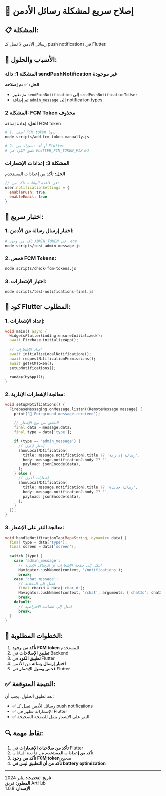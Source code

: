 # 🚨 إصلاح سريع لمشكلة رسائل الأدمن

## 📋 **المشكلة:**
رسائل الأدمن لا تصل كـ push notifications في Flutter.

## 🔧 **الأسباب والحلول:**

### **المشكلة 1: دالة sendPushNotification غير موجودة**
**الحل:** ✅ **تم إصلاحه**
- تم تغيير `sendPushNotification` إلى `sendPushNotificationToUser`
- تم إضافة `admin_message` إلى notification types

### **المشكلة 2: FCM Token محذوف**
**الحل:** إعادة إضافة FCM token
```bash
# 1. أضف FCM token يدوياً
node scripts/add-fcm-token-manually.js

# 2. أو أعد تسجيله من Flutter
# طبق الكود في FLUTTER_FCM_TOKEN_FIX.md
```

### **المشكلة 3: إعدادات الإشعارات**
**الحل:** تأكد من إعدادات المستخدم
```javascript
// في قاعدة البيانات، تأكد من:
user.notificationSettings = {
  enablePush: true,
  enableEmail: true
}
```

## 🧪 **اختبار سريع:**

### **1. اختبار إرسال رسالة من الأدمن:**
```bash
# تأكد من وجود ADMIN_TOKEN في .env
node scripts/test-admin-message.js
```

### **2. فحص FCM Tokens:**
```bash
node scripts/check-fcm-tokens.js
```

### **3. اختبار الإشعارات:**
```bash
node scripts/test-notifications-final.js
```

## 📱 **كود Flutter المطلوب:**

### **1. إعداد الإشعارات:**
```dart
void main() async {
  WidgetsFlutterBinding.ensureInitialized();
  await Firebase.initializeApp();
  
  // إعداد الإشعارات
  await initializeLocalNotifications();
  await requestNotificationPermissions();
  await getFCMToken();
  setupNotifications();
  
  runApp(MyApp());
}
```

### **2. معالجة الإشعارات الإدارية:**
```dart
void setupNotifications() {
  FirebaseMessaging.onMessage.listen((RemoteMessage message) {
    print('📱 Foreground message received');
    
    // التحقق من نوع الإشعار
    final data = message.data;
    final type = data['type'];
    
    if (type == 'admin_message') {
      // إشعار إداري
      showLocalNotification(
        title: message.notification?.title ?? 'رسالة إدارية',
        body: message.notification?.body ?? '',
        payload: jsonEncode(data),
      );
    } else {
      // إشعارات أخرى
      showLocalNotification(
        title: message.notification?.title ?? 'رسالة جديدة',
        body: message.notification?.body ?? '',
        payload: jsonEncode(data),
      );
    }
  });
}
```

### **3. معالجة النقر على الإشعار:**
```dart
void handleNotificationTap(Map<String, dynamic> data) {
  final type = data['type'];
  final screen = data['screen'];
  
  switch (type) {
    case 'admin_message':
      // انتقل إلى صفحة الإشعارات أو الرسائل الإدارية
      Navigator.pushNamed(context, '/notifications');
      break;
    case 'chat_message':
      // انتقل إلى المحادثة
      final chatId = data['chatId'];
      Navigator.pushNamed(context, '/chat', arguments: {'chatId': chatId});
      break;
    default:
      // انتقل إلى الشاشة الافتراضية
      break;
  }
}
```

## 🎯 **الخطوات المطلوبة:**

1. **تأكد من وجود FCM token** للمستخدم
2. **تطبيق الإصلاحات** في Backend
3. **تطبيق الكود** في Flutter
4. **اختبار إرسال رسالة** من الأدمن
5. **فحص وصول الإشعار** في Flutter

## ✅ **النتيجة المتوقعة:**
بعد تطبيق الحلول، يجب أن:
- ✅ رسائل الأدمن تصل كـ push notifications
- ✅ الإشعارات تظهر في Flutter
- ✅ النقر على الإشعار ينقل للصفحة الصحيحة

## 🔍 **نقاط مهمة:**

1. **تأكد من صلاحيات الإشعارات** في Flutter
2. **تأكد من إعدادات المستخدم** في قاعدة البيانات
3. **تأكد من وجود FCM token** صحيح
4. **تأكد من أن التطبيق ليس في battery optimization**

---

**تاريخ التحديث:** يناير 2024  
**المطور:** فريق ArtHub  
**الإصدار:** 1.0.8
